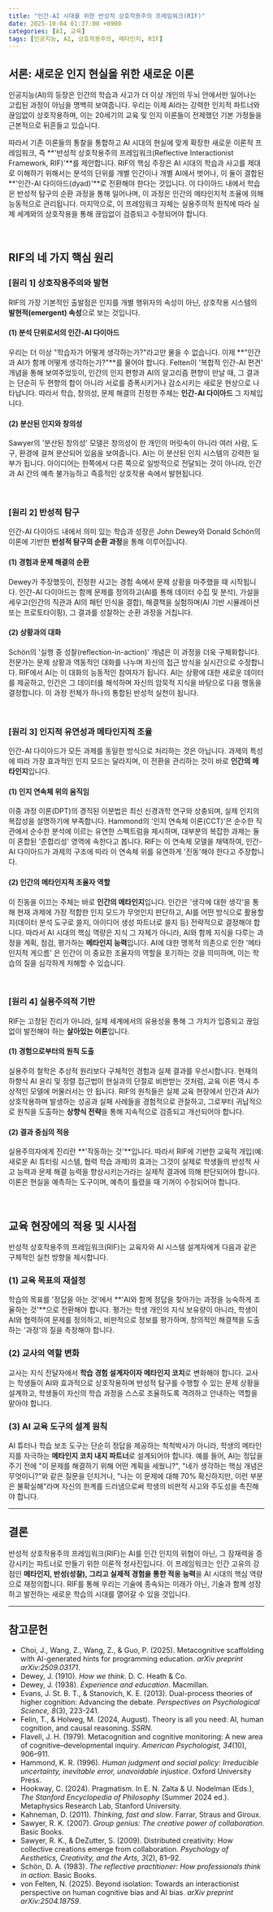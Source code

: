 ```yaml
---
title: "인간-AI 시대를 위한 반성적 상호작용주의 프레임워크(RIF)"
date: 2025-10-04 01:37:00 +0900
categories: [AI, 교육]
tags: [인공지능, AI, 상호작용주의, 메타인지, RIF]
---
```


## 서론: 새로운 인지 현실을 위한 새로운 이론

인공지능(AI)의 등장은 인간의 학습과 사고가 더 이상 개인의 두뇌 안에서만 일어나는 고립된 과정이 아님을 명백히 보여줍니다. 우리는 이제 AI라는 강력한 인지적 파트너와 끊임없이 상호작용하며, 이는 20세기의 교육 및 인지 이론들이 전제했던 기본 가정들을 근본적으로 뒤흔들고 있습니다.

따라서 기존 이론들의 통찰을 통합하고 AI 시대의 현실에 맞게 확장한 새로운 이론적 프레임워크, 즉 **'반성적 상호작용주의 프레임워크(Reflective Interactionist Framework, RIF)'**를 제안합니다.
​
RIF의 핵심 주장은 AI 시대의 학습과 사고를 제대로 이해하기 위해서는 분석의 단위를 개별 인간이나 개별 AI에서 벗어나, 이 둘이 결합된 **'인간-AI 다이아드(dyad)'**로 전환해야 한다는 것입니다. 이 다이아드 내에서 학습은 반성적 탐구의 순환 과정을 통해 일어나며, 이 과정은 인간의 메타인지적 조율에 의해 능동적으로 관리됩니다. 마지막으로, 이 프레임워크 자체는 실용주의적 원칙에 따라 실제 세계와의 상호작용을 통해 끊임없이 검증되고 수정되어야 합니다.

<br>

## RIF의 네 가지 핵심 원리

### [원리 1] 상호작용주의와 발현
RIF의 가장 기본적인 출발점은 인지를 개별 행위자의 속성이 아닌, 상호작용 시스템의 **발현적(emergent) 속성**으로 보는 것입니다.

#### (1) 분석 단위로서의 인간-AI 다이아드
우리는 더 이상 "학습자가 어떻게 생각하는가?"라고만 물을 수 없습니다. 이제 **"인간과 AI가 함께 어떻게 생각하는가?"**를 물어야 합니다. Felten이 '복합적 인간-AI 편견' 개념을 통해 보여주었듯이, 인간의 인지 편향과 AI의 알고리즘 편향이 만날 때, 그 결과는 단순히 두 편향의 합이 아니라 서로를 증폭시키거나 감소시키는 새로운 현상으로 나타납니다. 따라서 학습, 창의성, 문제 해결의 진정한 주체는 **인간-AI 다이아드** 그 자체입니다.

#### (2) 분산된 인지와 창의성
Sawyer의 '분산된 창의성' 모델은 창의성이 한 개인의 머릿속이 아니라 여러 사람, 도구, 환경에 걸쳐 분산되어 있음을 보여줍니다. AI는 이 분산된 인지 시스템의 강력한 일부가 됩니다. 아이디어는 한쪽에서 다른 쪽으로 일방적으로 전달되는 것이 아니라, 인간과 AI 간의 예측 불가능하고 즉흥적인 상호작용 속에서 발현됩니다.

<br>

### [원리 2] 반성적 탐구
인간-AI 다이아드 내에서 의미 있는 학습과 성장은 John Dewey와 Donald Schön의 이론에 기반한 **반성적 탐구의 순환 과정**을 통해 이루어집니다.

#### (1) 경험과 문제 해결의 순환
Dewey가 주장했듯이, 진정한 사고는 경험 속에서 문제 상황을 마주했을 때 시작됩니다. 인간-AI 다이아드는 함께 문제를 정의하고(AI를 통해 데이터 수집 및 분석), 가설을 세우고(인간의 직관과 AI의 패턴 인식을 결합), 해결책을 실험하며(AI 기반 시뮬레이션 또는 프로토타이핑), 그 결과를 성찰하는 순환 과정을 거칩니다.

#### (2) 상황과의 대화
Schön의 '실행 중 성찰(reflection-in-action)' 개념은 이 과정을 더욱 구체화합니다. 전문가는 문제 상황과 역동적인 대화를 나누며 자신의 접근 방식을 실시간으로 수정합니다. RIF에서 AI는 이 대화의 능동적인 참여자가 됩니다. AI는 상황에 대한 새로운 데이터를 제공하고, 인간은 그 데이터를 해석하며 자신의 암묵적 지식을 바탕으로 다음 행동을 결정합니다. 이 과정 전체가 하나의 통합된 반성적 실천이 됩니다.

<br>

### [원리 3] 인지적 유연성과 메타인지적 조율
인간-AI 다이아드가 모든 과제를 동일한 방식으로 처리하는 것은 아닙니다. 과제의 특성에 따라 가장 효과적인 인지 모드는 달라지며, 이 전환을 관리하는 것이 바로 **인간의 메타인지**입니다.

#### (1) 인지 연속체 위의 움직임
이중 과정 이론(DPT)의 경직된 이분법은 최신 신경과학 연구와 상충되며, 실제 인지의 복잡성을 설명하기에 부족합니다. Hammond의 '인지 연속체 이론(CCT)'은 순수한 직관에서 순수한 분석에 이르는 유연한 스펙트럼을 제시하며, 대부분의 복잡한 과제는 둘이 혼합된 '준합리성' 영역에 속한다고 봅니다. RIF는 이 연속체 모델을 채택하여, 인간-AI 다이아드가 과제의 구조에 따라 이 연속체 위를 유연하게 '진동'해야 한다고 주장합니다.

#### (2) 인간의 메타인지적 조율자 역할
이 진동을 이끄는 주체는 바로 **인간의 메타인지**입니다. 인간은 '생각에 대한 생각'을 통해 현재 과제에 가장 적합한 인지 모드가 무엇인지 판단하고, AI를 어떤 방식으로 활용할지(데이터 분석 도구로 쓸지, 아이디어 생성 파트너로 쓸지 등) 전략적으로 결정해야 합니다. 따라서 AI 시대의 핵심 역량은 지식 그 자체가 아니라, AI와 함께 지식을 다루는 과정을 계획, 점검, 평가하는 **메타인지 능력**입니다. AI에 대한 맹목적 의존으로 인한 '메타인지적 게으름' 은 인간이 이 중요한 조율자의 역할을 포기하는 것을 의미하며, 이는 학습의 질을 심각하게 저해할 수 있습니다.

<br>

### [원리 4] 실용주의적 기반
RIF는 고정된 진리가 아니라, 실제 세계에서의 유용성을 통해 그 가치가 입증되고 끊임없이 발전해야 하는 **살아있는 이론**입니다.

#### (1) 경험으로부터의 원칙 도출
실용주의 철학은 추상적 원리보다 구체적인 경험과 실제 결과를 우선시합니다. 현재의 하향식 AI 윤리 및 정렬 접근법이 현실과의 단절로 비판받는 것처럼, 교육 이론 역시 추상적인 모델에 머물러서는 안 됩니다. RIF의 원칙들은 실제 교육 현장에서 인간과 AI가 상호작용하며 발생하는 성공과 실패 사례들을 경험적으로 관찰하고, 그로부터 귀납적으로 원칙을 도출하는 **상향식 전략**을 통해 지속적으로 검증되고 개선되어야 합니다.

#### (2) 결과 중심의 적응
실용주의자에게 진리란 **'작동하는 것'**입니다. 따라서 RIF에 기반한 교육적 개입(예: 새로운 AI 튜터링 시스템, 협력 학습 과제)의 효과는 그것이 실제로 학생들의 반성적 사고 능력과 문제 해결 능력을 향상시키는가라는 실제적 결과에 의해 판단되어야 합니다. 이론은 현실을 예측하는 도구이며, 예측이 틀렸을 때 기꺼이 수정되어야 합니다.

<br>

## 교육 현장에의 적용 및 시사점

반성적 상호작용주의 프레임워크(RIF)는 교육자와 AI 시스템 설계자에게 다음과 같은 구체적인 실천 방향을 제시합니다.

### (1) 교육 목표의 재설정
학습의 목표를 '정답을 아는 것'에서 **'AI와 함께 정답을 찾아가는 과정을 능숙하게 조율하는 것'**으로 전환해야 합니다. 평가는 학생 개인의 지식 보유량이 아니라, 학생이 AI와 협력하여 문제를 정의하고, 비판적으로 정보를 평가하며, 창의적인 해결책을 도출하는 '과정'의 질을 측정해야 합니다.

### (2) 교사의 역할 변화
교사는 지식 전달자에서 **학습 경험 설계자이자 메타인지 코치**로 변화해야 합니다. 교사는 학생들이 AI와 효과적으로 상호작용하며 반성적 탐구를 수행할 수 있는 문제 상황을 설계하고, 학생들이 자신의 학습 과정을 스스로 조율하도록 격려하고 안내하는 역할을 맡아야 합니다.

### (3) AI 교육 도구의 설계 원칙
AI 튜터나 학습 보조 도구는 단순히 정답을 제공하는 척척박사가 아니라, 학생의 메타인지를 자극하는 **메타인지 코치 내지 파트너**로 설계되어야 합니다. 예를 들어, AI는 정답을 주기 전에 "이 문제를 해결하기 위해 어떤 계획을 세웠니?", "네가 생각하는 핵심 개념은 무엇이니?"와 같은 질문을 던지거나, "나는 이 문제에 대해 70% 확신하지만, 이런 부분은 불확실해"라며 자신의 한계를 드러냄으로써 학생의 비판적 사고와 주도성을 촉진해야 합니다.

---

## 결론

반성적 상호작용주의 프레임워크(RIF)는 AI를 인간 인지의 위협이 아닌, 그 잠재력을 증강시키는 파트너로 만들기 위한 이론적 청사진입니다. 이 프레임워크는 인간 고유의 강점인 **메타인지, 반성(성찰), 그리고 실제적 경험을 통한 적응 능력**을 AI 시대의 핵심 역량으로 재정의합니다. RIF를 통해 우리는 기술에 종속되는 미래가 아닌, 기술과 함께 성장하고 발전하는 새로운 학습의 시대를 열어갈 수 있을 것입니다.

---

## 참고문헌

* Choi, J., Wang, Z., Wang, Z., & Guo, P. (2025). Metacognitive scaffolding with AI-generated hints for programming education. *arXiv preprint arXiv:2509.03171*.
* Dewey, J. (1910). *How we think*. D. C. Heath & Co.
* Dewey, J. (1938). *Experience and education*. Macmillan.
* Evans, J. St. B. T., & Stanovich, K. E. (2013). Dual-process theories of higher cognition: Advancing the debate. *Perspectives on Psychological Science, 8*(3), 223-241.
* Felin, T., & Holweg, M. (2024, August). Theory is all you need: AI, human cognition, and causal reasoning. *SSRN*.
* Flavell, J. H. (1979). Metacognition and cognitive monitoring: A new area of cognitive–developmental inquiry. *American Psychologist, 34*(10), 906–911.
* Hammond, K. R. (1996). *Human judgment and social policy: Irreducible uncertainty, inevitable error, unavoidable injustice*. Oxford University Press.
* Hookway, C. (2024). Pragmatism. In E. N. Zalta & U. Nodelman (Eds.), *The Stanford Encyclopedia of Philosophy* (Summer 2024 ed.). Metaphysics Research Lab, Stanford University.
* Kahneman, D. (2011). *Thinking, fast and slow*. Farrar, Straus and Giroux.
* Sawyer, R. K. (2007). *Group genius: The creative power of collaboration*. Basic Books.
* Sawyer, R. K., & DeZutter, S. (2009). Distributed creativity: How collective creations emerge from collaboration. *Psychology of Aesthetics, Creativity, and the Arts, 3*(2), 81–92.
* Schön, D. A. (1983). *The reflective practitioner: How professionals think in action*. Basic Books.
* von Felten, N. (2025). Beyond isolation: Towards an interactionist perspective on human cognitive bias and AI bias. *arXiv preprint arXiv:2504.18759*.
